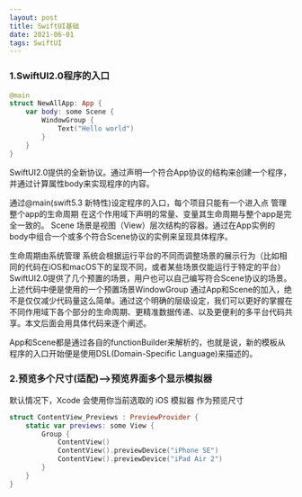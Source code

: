 ```yaml
---
layout: post
title: SwiftUI基础
date: 2021-06-01
tags: SwiftUI
---
```



### 1.SwiftUI2.0程序的入口
```swift
@main
struct NewAllApp: App {
    var body: some Scene {
        WindowGroup {
            Text("Hello world")
        }
    }
}
```
SwiftUI2.0提供的全新协议。通过声明一个符合App协议的结构来创建一个程序，并通过计算属性body来实现程序的内容。

通过@main(swift5.3 新特性)设定程序的入口，每个项目只能有一个进入点
管理整个app的生命周期
在这个作用域下声明的常量、变量其生命周期与整个app是完全一致的。
Scene
场景是视图（View）层次结构的容器。通过在App实例的body中组合一个或多个符合Scene协议的实例来呈现具体程序。

生命周期由系统管理
系统会根据运行平台的不同而调整场景的展示行为（比如相同的代码在iOS和macOS下的呈现不同，或者某些场景仅能运行于特定的平台）
SwiftUI2.0提供了几个预置的场景，用户也可以自己编写符合Scene协议的场景。上述代码中便是使用的一个预置场景WindowGroup
通过App和Scene的加入，绝不是仅仅减少代码量这么简单。通过这个明确的层级设定，我们可以更好的掌握在不同作用域下各个部分的生命周期、更精准数据传递、以及更便利的多平台代码共享。本文后面会用具体代码来逐个阐述。

App和Scene都是通过各自的functionBuilder来解析的，也就是说，新的模板从程序的入口开始便是使用DSL(Domain-Specific Language)来描述的。


 ### 2.预览多个尺寸(适配)-->预览界面多个显示模拟器
 默认情况下，Xcode 会使用你当前选取的 iOS 模拟器 作为预览尺寸
 ```swift
 struct ContentView_Previews : PreviewProvider {
     static var previews: some View {
         Group {
             ContentView()
             ContentView().previewDevice("iPhone SE")
             ContentView().previewDevice("iPad Air 2")
         }
     }
 }
 ```
